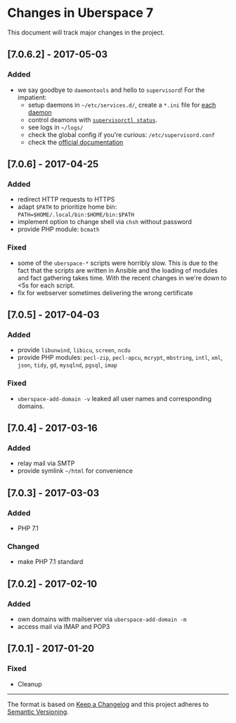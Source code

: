 # Changes in Uberspace 7
This document will track major changes in the project.

## [7.0.6.2] - 2017-05-03
### Added
* we say goodbye to `daemontools` and hello to `supervisord`! For the impatient:
  * setup daemons in `~/etc/services.d/`, create a `*.ini` file for [each daemon](http://supervisord.org/running.html#adding-a-program)
  * control deamons with [`supervisorctl status`](http://supervisord.org/running.html#running-supervisorctl).
  * see logs in `~/logs/`
  * check the global config if you're curious: `/etc/supervisord.conf`
  * check the [official documentation](http://supervisord.org)

## [7.0.6] - 2017-04-25
### Added
* redirect HTTP requests to HTTPS
* adapt `$PATH` to prioritize home bin: `PATH=$HOME/.local/bin:$HOME/bin:$PATH`
* implement option to change shell via `chsh` without password
* provide PHP module: `bcmath`

### Fixed
* some of the `uberspace-*` scripts were horribly slow. This is due to the fact that the scripts are written in Ansible and the loading of modules and fact gathering takes time. With the recent changes in we're down to <5s for each script.
* fix for webserver sometimes delivering the wrong certificate

## [7.0.5] - 2017-04-03
### Added

* provide `libunwind`, `libicu`, `screen`, `ncdu`
* provide PHP modules: `pecl-zip`, `pecl-apcu`, `mcrypt`, `mbstring`, `intl`, `xml`, `json`, `tidy`, `gd`, `mysqlnd`, `pgsql`, `imap`

### Fixed
* `uberspace-add-domain -v` leaked all user names and corresponding domains.

## [7.0.4] - 2017-03-16
### Added
* relay mail via SMTP
* provide symlink `~/html` for convenience

## [7.0.3] - 2017-03-03
### Added
* PHP 7.1

### Changed
* make PHP 7.1 standard

## [7.0.2] - 2017-02-10
### Added
* own domains with mailserver via `uberspace-add-domain -m`
* access mail via IMAP and POP3

## [7.0.1] - 2017-01-20
### Fixed
* Cleanup
------------

The format is based on [Keep a Changelog](http://keepachangelog.com/)
and this project adheres to [Semantic Versioning](http://semver.org/).
